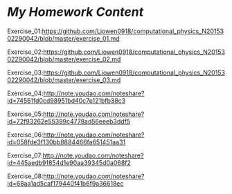 
# *My Homework Content*

Exercise_01:https://github.com/Liowen0918/computational_physics_N2015302290042/blob/master/exercise_01.md

Exercise_02:https://github.com/Liowen0918/computational_physics_N2015302290042/blob/master/exercise_02.md

Exercise_03:https://github.com/Liowen0918/computational_physics_N2015302290042/blob/master/exercise_03.md

Exercise_04:http://note.youdao.com/noteshare?id=74561fd0cd98951bd40c7e121bfb38c3

Exercise_05:http://note.youdao.com/noteshare?id=72f93262e55399c4778ad56eeeb3ddf5

Exercise_06:http://note.youdao.com/noteshare?id=058fde3f130bb8884466fa651451aa31

Exercise_07:http://note.youdao.com/noteshare?id=445aedb91854d1e90aa39345d0a068f2

Exercise_08:http://note.youdao.com/noteshare?id=68aa1ad5caf179440f41b6f9a36618ec
